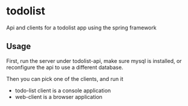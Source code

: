 # todolist
Api and clients for a todolist app using the spring framework

## Usage
First, run the server under todolist-api, make sure mysql is installed, or reconfigure the api to use a different database.

Then you can pick one of the clients, and run it
  - todo-list client is a console application
  - web-client is a browser application
